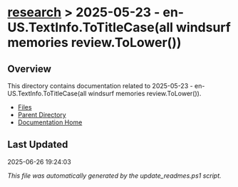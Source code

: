 # [research](../) > 2025-05-23 - en-US.TextInfo.ToTitleCase(all windsurf memories review.ToLower())

## Overview
This directory contains documentation related to 2025-05-23 - en-US.TextInfo.ToTitleCase(all windsurf memories review.ToLower()).

- [Files](#files)
- [Parent Directory](../)
- [Documentation Home](../../)

## Last Updated

2025-06-26 19:24:03

*This file was automatically generated by the update_readmes.ps1 script.*
